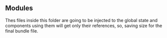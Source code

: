 ## Modules

Thes files inside this folder are going to be injected to the global state and components using them will get only their references, so, saving
size for the final bundle file.
